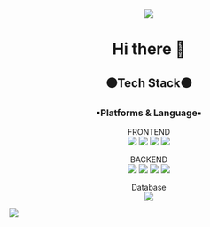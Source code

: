 <div align="center">
<img src="https://capsule-render.vercel.app/api?type=waving&color=auto&height=200&section=header&text=byeonghee_Github!&fontSize=90" />

# Hi there 👋
## ⚫Tech Stack⚫
### ▪Platforms & Language▪

FRONTEND  
<img src="https://img.shields.io/badge/HTML5-E34F26?style=flat&logo=HTML5&logoColor=white" />
<img src="https://img.shields.io/badge/CSS3-1572B6?style=flat&logo=CSS3&logoColor=white" />
<img src="https://img.shields.io/badge/JAVASCRIPT-F7DF1E?style=flat&logo=JAVASCRIPT&logoColor=white" />
<img src="https://img.shields.io/badge/REACT-61DAFBstyle=flat&logo=REACT&logoColor=white" />

BACKEND  
<img src="https://img.shields.io/badge/Java-007396?style=flat&logo=Java&logoColor=white" />
<img src="https://img.shields.io/badge/Spring-6DB33F?style=flat&logo=Spring&logoColor=white" />
<img src="https://img.shields.io/badge/Python-3776AB?style=flat&logo=Python&logoColor=white" />
<img src="https://img.shields.io/badge/R-75AADB?style=flat&logo=R&logoColor=white" />

Database  
<img src="https://img.shields.io/badge/MYSQL-4479A1?style=flat&logo=MYSQL&logoColor=white" />
</div>

![](./profile-3d-contrib/profile-gitblock.svg)


